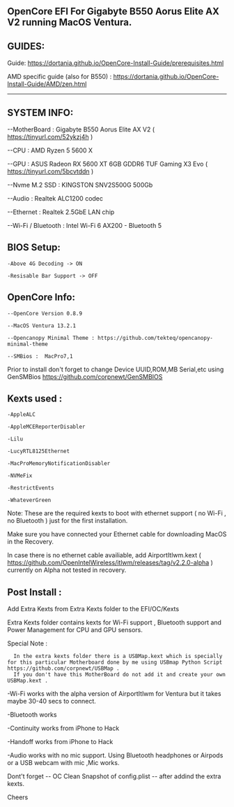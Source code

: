 ### 
OpenCore EFI For Gigabyte B550 Aorus Elite AX V2 running MacOS Ventura.
----------------------------------------------------------------------
GUIDES:
----------------------------------------------------------------------
Guide: https://dortania.github.io/OpenCore-Install-Guide/prerequisites.html

AMD specific guide (also for B550) : https://dortania.github.io/OpenCore-Install-Guide/AMD/zen.html

----------------------------------------------------------------------

SYSTEM INFO:
----------------------------------------------------------------------

--MotherBoard : Gigabyte B550 Aorus Elite AX V2 ( https://tinyurl.com/52ykzj4h )

--CPU : AMD Ryzen 5 5600 X

--GPU : ASUS Radeon RX 5600 XT 6GB GDDR6 TUF Gaming X3 Evo ( https://tinyurl.com/5bcvtddn )

--Nvme M.2 SSD : KINGSTON SNV2S500G 500Gb 

--Audio : Realtek ALC1200 codec

--Ethernet : Realtek 2.5GbE LAN chip

--Wi-Fi / Bluetooth : Intel Wi-Fi 6 AX200 - Bluetooth 5


BIOS Setup:
--------------------------------------------------------------------

    -Above 4G Decoding -> ON

    -Resisable Bar Support -> OFF 


OpenCore Info:
---------------------------------------------------------------------

    --OpenCore Version 0.8.9

    --MacOS Ventura 13.2.1

    --Opencanopy Minimal Theme : https://github.com/tekteq/opencanopy-minimal-theme

    --SMBios :  MacPro7,1 


Prior to install don't forget to change Device UUID,ROM,MB Serial,etc using GenSMBios https://github.com/corpnewt/GenSMBIOS





Kexts used :
---------------------------------------------------------------------

    -AppleALC

    -AppleMCEReporterDisabler

    -Lilu

    -LucyRTL8125Ethernet

    -MacProMemoryNotificationDisabler

    -NVMeFix

    -RestrictEvents

    -WhateverGreen


Note: These are the required kexts to boot with ethernet support ( no Wi-Fi , no Bluetooth ) just for the first installation.

Make sure you have connected your Ethernet cable for downloading MacOS in the Recovery.
       
In case there is no ethernet cable availiable, add AirportItlwm.kext ( https://github.com/OpenIntelWireless/itlwm/releases/tag/v2.2.0-alpha )
       currently on Alpha not tested in recovery.
       

Post Install :
----------------------------------------------------------------


Add Extra Kexts from Extra Kexts folder to the EFI/OC/Kexts

Extra Kexts folder contains kexts for Wi-Fi support , Bluetooth support and Power Management for CPU and GPU sensors.


Special Note :

      In the extra kexts folder there is a USBMap.kext which is specially for this particular Motherboard done by me using USBmap Python Script https://github.com/corpnewt/USBMap .
      If you don't have this MotherBoard do not add it and create your own USBMap.kext .




-Wi-Fi works with the alpha version of AirportItlwm for Ventura but it takes maybe 30-40 secs to connect.

-Bluetooth works 

-Continuity works from iPhone to Hack

-Handoff works from iPhone to Hack

-Audio works with no mic support. Using Bluetooth headphones or Airpods or a USB webcam with mic ,Mic works.



Dont't forget -- OC Clean Snapshot of config.plist --  after addind the extra kexts.




Cheers
       
       
       

<!--
**JohnLaz4/JohnLaz4** is a ✨ _special_ ✨ repository because its `README.md` (this file) appears on your GitHub profile.

Here are some ideas to get you started:

- 🔭 I’m currently working on hackintosh...
- 🌱 I’m currently learning forever...
-->
